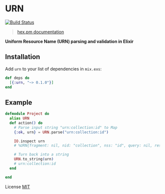 # URN

[![Build Status](https://travis-ci.org/stevelacy/elixir-urn.png?branch=master)](https://travis-ci.org/stevelacy/elixir-urn)

> [hex.pm documentation](https://hexdocs.pm/urn/readme.html)

**Uniform Resource Name (URN) parsing and validation in Elixir**

## Installation

Add `urn` to your list of dependencies in `mix.exs`:

```elixir
def deps do
  [{:urn, "~> 0.1.0"}]
end
```

## Example

```elixir
defmodule Project do
  alias URN
  def action() do
    # Parse input string "urn:collection:id" to Map
    {:ok, urn} = URN.parse("urn:collection:id")

    IO.inspect urn
    # %URN{fragment: nil, nid: "collection", nss: "id", query: nil, resolution: nil}

    # Turn back into a string
    URN.to_string(urn)
    # urn:collection:id
  end

end

```

License [MIT](LICENSE)
